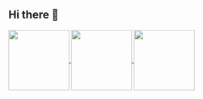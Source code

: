 ## Hi there 👋

<a href="https://github.com/TuanKietTran">
  <img align="center" height=120 src="https://github-readme-stats.vercel.app/api/top-langs/?username=TuanKietTran&layout=compact&theme=transparent" />
</a>
<a href="https://github.com/TuanKietTran">
  <img align="center" height=120 src="https://github-readme-stats.vercel.app/api?username=TuanKietTran&show_icons=true&theme=transparent&hide_title&hide=stars" />
</a>
<img align="center" height=120 src="https://i.pinimg.com/736x/8a/7a/6f/8a7a6f5a478454ade0e59dd01611fe14.jpg"  />
